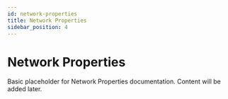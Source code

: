 ```yaml
---
id: network-properties
title: Network Properties
sidebar_position: 4
---
```


# Network Properties

Basic placeholder for Network Properties documentation. Content will be added later. 